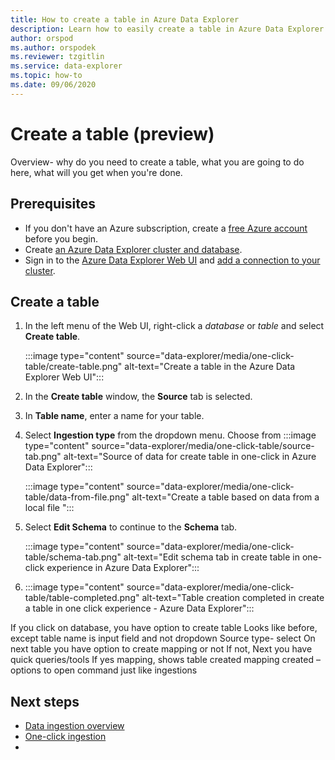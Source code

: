 ```yaml
---
title: How to create a table in Azure Data Explorer
description: Learn how to easily create a table in Azure Data Explorer with the one-click experience.
author: orspod
ms.author: orspodek
ms.reviewer: tzgitlin
ms.service: data-explorer
ms.topic: how-to
ms.date: 09/06/2020
---
```


# Create a table (preview)

Overview- why do you need to create a table, what you are going to do here, what will you get when you're done.

## Prerequisites

* If you don't have an Azure subscription, create a [free Azure account](https://azure.microsoft.com/free/) before you begin.
* Create [an Azure Data Explorer cluster and database](create-cluster-database-portal.md).
* Sign in to the [Azure Data Explorer Web UI](https://dataexplorer.azure.com/) and [add a connection to your cluster](web-query-data.md#add-clusters).

## Create a table

1. In the left menu of the Web UI, right-click a *database* or *table* and select **Create table**.

    :::image type="content" source="data-explorer/media/one-click-table/create-table.png" alt-text="Create a table in the Azure Data Explorer Web UI":::

1. In the **Create table** window, the **Source** tab is selected.

1. In **Table name**, enter a name for your table. 
1. Select **Ingestion type** from the dropdown menu. Choose from 
    :::image type="content" source="data-explorer/media/one-click-table/source-tab.png" alt-text="Source of data for create table in one-click in Azure Data Explorer":::

    :::image type="content" source="data-explorer/media/one-click-table/data-from-file.png" alt-text="Create a table based on data from a local file ":::

1. Select **Edit Schema** to continue to the **Schema** tab.

    :::image type="content" source="data-explorer/media/one-click-table/schema-tab.png" alt-text="Edit schema tab in create table in one-click experience in Azure Data Explorer":::

1. 
    :::image type="content" source="data-explorer/media/one-click-table/table-completed.png" alt-text="Table creation completed in create a table in one click experience - Azure Data Explorer":::


If you click on database, you have option to create table
Looks like before, except table name is input field and not dropdown
Source type- select
On next table you have option to create mapping or not
If not, Next you have quick queries/tools
If yes mapping, shows table created mapping created – options to open command just like ingestions

## Next steps

* [Data ingestion overview](data-explorer/ingest-data-overview.md)
* [One-click ingestion](data-explorer/ingest-data-one-click.md)
*  
